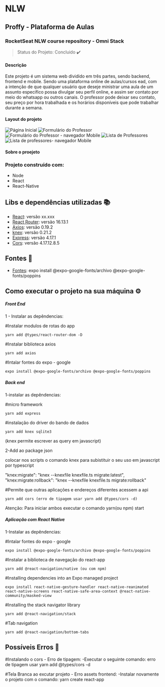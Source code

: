# NLW
 <h2>Proffy - Plataforma de Aulas </h2>
 
 <h3>RocketSeat NLW course repository - Omni Stack</h3>
 
 > Status do Projeto: Concluido :heavy_check_mark:
 
 <h4>Descrição</h4> 
Este projeto é um sistema web dividido em três partes, sendo backend, frontend e mobile. Sendo uma plataforma online de aulas/cursos ead, com a intenção de que qualquer usuário que deseje ministrar uma aula de um assunto especifico possa divulgar seu perfil online, e assim ser contato por meio do whatsapp ou outros canais. O professor pode deixar seu contato, seu preço por hora trabalhada e os horários disponíveis que pode trabalhar durante a semana.

<h4>Layout do projeto</h4>
<img src="https://github.com/lucaslimaax/Source-Projects/blob/master/NLW%20assets/main.PNG?raw=true" title="Página Inicial"/>
<img src="https://github.com/lucaslimaax/Source-Projects/blob/master/NLW%20assets/formulario.PNG?raw=true" title="Formulário do Professor"/>
<img src="https://github.com/lucaslimaax/Source-Projects/blob/master/NLW%20assets/formulario%20for%20mobile%20nav.PNG?raw=true" title="Formulário do Professor - navegador Mobile"/>
<img src="https://github.com/lucaslimaax/Source-Projects/blob/master/NLW%20assets/proffys%20list.PNG?raw=true" title="Lista de Professores"/>
<img src="https://github.com/lucaslimaax/Source-Projects/blob/master/NLW%20assets/proffys%20mobile%20nav%20list.PNG?raw=true" title="Lista de professores- navegador Mobile"/>


<h4> Sobre o proejeto</h4>

### Projeto construído com:
- Node
 - React
  - React-Native
  
 ## Libs e dependências utilizadas :books:

- [React](https://react-pdf.org/): versão xx.xxx 
- [React Router](https://reactrouter.com/web/guides/quick-start): versão 16.13.1
- [Axios](https://github.com/axios/axios): versão 0.19.2
- [knex](http://knexjs.org/): versão 0.21.2
- [Express](https://expressjs.com/pt-br/): versão 4.17.1
- [Cors](https://www.npmjs.com/package/cors): versão 4.17.12.8.5

## Fontes :pencil:
- [Fontes](https://fonts.google.com/):
expo install @expo-google-fonts/archivo @expo-google-fonts/poppins

## Como executar o projeto na sua máquina :gear:

<h5>Front End</h5>

1 - Instalar as depêndencias:

#Instalar modulos de rotas do app

	yarn add @types/react-router-dom -D
	
#Instalar biblioteca axios

	yarn add axios
	
#Intalar fontes do expo - google

	expo install @expo-google-fonts/archivo @expo-google-fonts/poppins
	
	
<h5>Back end</h5>

1-instalar as depêndencias:

#micro framework 

	yarn add express

 	
#instalação do driver do bando de dados

	yarn add knex sqlite3
(knex permite escrever as query em javascript)

2-Add ao package json

colocar nos scripts o comando knex para subistituir o seu uso em javascript por typescript

"knex:migrate": "knex --knexfile knexfile.ts migrate:latest",
    "knex:migrate:rollback": "knex --knexfile knexfile.ts migrate:rollback"


#Permite que outras aplicações e endereços diferentes acessem a api

	yarn add cors (erro de tipagem usar yarn add @types/cors -d)

Atenção: Para iniciar ambos executar o comando yarn(ou npm) start

<h5>Aplicação com React Native</h5>


1-Instalar as depêndencias:

#Intalar fontes do expo - google

	expo install @expo-google-fonts/archivo @expo-google-fonts/poppins

#Instalar a biblioteca de navegação do react-app

	yarn add @react-navigation/native (ou com npm)
	
#Installing dependencies into an Expo managed project

	expo install react-native-gesture-handler react-native-reanimated react-native-screens react-native-safe-area-context @react-native-community/masked-view
	
#Installing the stack navigator library

	yarn add @react-navigation/stack

#Tab navigation

	yarn add @react-navigation/bottom-tabs
		


## Possíveis Erros :triangular_flag_on_post:

#Instalando o cors - Erro de tipagem: 
 -Executar o seguinte comando:
	 erro de tipagem usar yarn add @types/cors -d
	
#Tela Branca ao excutar projeto - Erro assets frontend:
 -Instalar novamente o projeto com o comando:
	yarn create react-app







